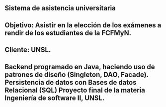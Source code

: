 Sistema de asistencia universitaria
-------------------------------------------------------------------------------------------
Objetivo: Asistir en la elección de los exámenes a rendir de los estudiantes de la FCFMyN. 
-------------------------------------------------------------------------------------------
Cliente: UNSL.
-------------------------------------------------------------------------------------------
Backend programado en Java, haciendo uso de patrones de diseño (Singleton, DAO, Facade). Persistencia de datos con Bases de datos Relacional (SQL)
Proyecto final de la materia Ingeniería de software II, UNSL.
-------------------------------------------------------------------------------------------


